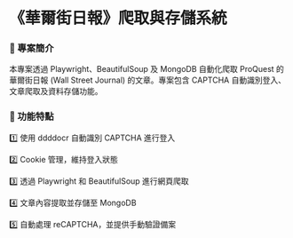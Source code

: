 # 《華爾街日報》爬取與存儲系統
### 📌 專案簡介
本專案透過 Playwright、BeautifulSoup 及 MongoDB 自動化爬取 ProQuest 的華爾街日報 (Wall Street Journal) 的文章。專案包含 CAPTCHA 自動識別登入、文章爬取及資料存儲功能。
### 📌 功能特點
1️⃣ 使用 ddddocr 自動識別 CAPTCHA 進行登入  

2️⃣ Cookie 管理，維持登入狀態  

3️⃣ 透過 Playwright 和 BeautifulSoup 進行網頁爬取  

4️⃣ 文章內容提取並存儲至 MongoDB  

5️⃣ 自動處理 reCAPTCHA，並提供手動驗證備案
